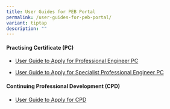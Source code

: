 ```yaml
---
title: User Guides for PEB Portal
permalink: /user-guides-for-peb-portal/
variant: tiptap
description: ""
---
```

<h4>Practising Certificate (PC)</h4>
<ul data-tight="true" class="tight">
<li>
<p><a href="" rel="noopener nofollow" target="_blank">User Guide to Apply for Professional Engineer PC</a>
</p>
</li>
<li>
<p><a href="" rel="noopener nofollow" target="_blank">User Guide to Apply for Specialist Professional Engineer PC</a>
</p>
</li>
</ul>
<p></p>
<h4>Continuing Professional Development (CPD)</h4>
<ul data-tight="true" class="tight">
<li>
<p><a href="" rel="noopener nofollow" target="_blank">User Guide to Apply for CPD</a>
</p>
</li>
</ul>
<p></p>